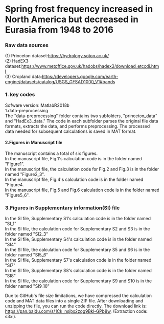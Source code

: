 
# Spring frost frequency increased in North America but decreased in Eurasia from 1948 to 2016

### Raw data sources 
(1)	Princeton dataset:https://hydrology.soton.ac.uk/ <br> 
(2) HadEX3 dataset:https://www.metoffice.gov.uk/hadobs/hadex3/download_etccdi.html <br> 
(3) Cropland data:https://developers.google.com/earth-engine/datasets/catalog/USGS_GFSAD1000_V1#bands <br> 

### 1. key codes <br> 
Sofware version: MatlabR2018b <br> 
1.data-preprocessing <br> 
The "data-preprocessing" folder contains two subfolders, "princeton_data" and "HadEx3_data." The code in each subfolder parses the original file data formats, extracts the data, and performs preprocessing. The processed data needed for subsequent calculations is saved in MAT format.

#### 2.Figures in Manuscript file <br> 
The manuscript contains a total of six figures. <br> 
In the manuscript file, Fig.1's calculation code is in the folder named "Figure1". <br> 
In the manuscript file, the calculation code for Fig.2 and Fig.3 is in the folder named "Figure2_3".  <br> 
In the manuscript file, Fig.4's calculation code is in the folder named "Figure4.   <br> 
In the manuscript file, Fig.5 and Fig.6 calculation code is in the folder named "Figure5_6".   <br> 

### 3.Figures in Supplementary information(SI) file  <br> 
In the SI file, Supplementary S1's calculation code is in the folder named "SI_1"  <br> 
In the SI file, the calculation code for Supplementary S2 and S3  is in the folder named "SI2_3"  <br> 
In the SI file, Supplementary S4's calculation code is in the folder named "SI4"  <br> 
In the SI file, the calculation code for Supplementary S5 and S6 is in the folder named "SI5_6"  <br> 
In the SI file, Supplementary S7's calculation code is in the folder named "SI7"  <br> 
In the SI file, Supplementary S8's calculation code is in the folder named "SI8"   <br> 
In the SI file, the calculation code for Supplementary S9 and S10 is in the folder named "SI9_10"  <br> 

Due to GitHub's file size limitations, we have compressed the calculation code and MAT data files into a single ZIP file. After downloading and unzipping the file, you can run the code directly. The download link is:  https://pan.baidu.com/s/1Ck_nsjbx2zog9Bkl-GPb8w, (Extraction code: s3xi).
